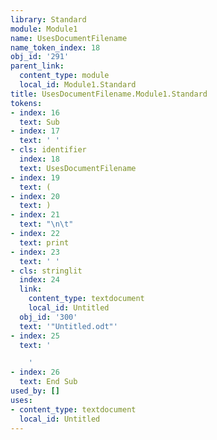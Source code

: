 ```yaml
---
library: Standard
module: Module1
name: UsesDocumentFilename
name_token_index: 18
obj_id: '291'
parent_link:
  content_type: module
  local_id: Module1.Standard
title: UsesDocumentFilename.Module1.Standard
tokens:
- index: 16
  text: Sub
- index: 17
  text: ' '
- cls: identifier
  index: 18
  text: UsesDocumentFilename
- index: 19
  text: (
- index: 20
  text: )
- index: 21
  text: "\n\t"
- index: 22
  text: print
- index: 23
  text: ' '
- cls: stringlit
  index: 24
  link:
    content_type: textdocument
    local_id: Untitled
  obj_id: '300'
  text: '"Untitled.odt"'
- index: 25
  text: '

    '
- index: 26
  text: End Sub
used_by: []
uses:
- content_type: textdocument
  local_id: Untitled
---
```

